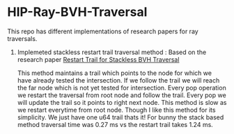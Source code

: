 # HIP-Ray-BVH-Traversal

This repo has different implementations of research papers for ray traversals.

1. Implemeted stackless restart trail traversal method : Based on the research paper [Restart Trail for Stackless BVH Traversal](https://research.nvidia.com/sites/default/files/pubs/2010-06_Restart-Trail-for/laine2010hpg_paper.pdf)

   This method maintains a trail which points to the node for which we have already tested the intersection. If we follow the trail we will reach the far node which is not yet tested for intersection. Every pop operation we restart the traversal from root node and follow the trail. Every pop we will update the trail so it points to right next node.
   This method is slow as we restart everytime from root node. Though I like this method for its simplicity. We just have one u64 trail thats it!
   For bunny the stack based method traversal time was 0.27 ms vs the restart trail takes 1.24 ms.
